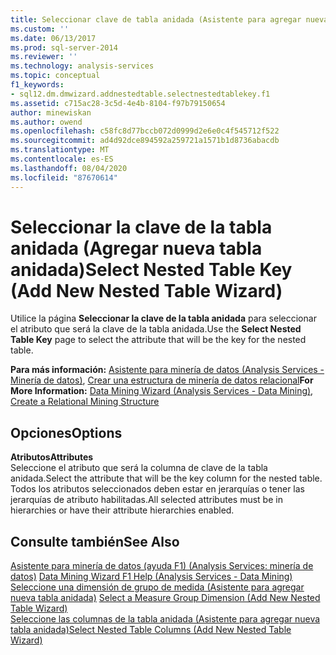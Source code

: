 ```yaml
---
title: Seleccionar clave de tabla anidada (Asistente para agregar nueva tabla anidada) | Microsoft Docs
ms.custom: ''
ms.date: 06/13/2017
ms.prod: sql-server-2014
ms.reviewer: ''
ms.technology: analysis-services
ms.topic: conceptual
f1_keywords:
- sql12.dm.dmwizard.addnestedtable.selectnestedtablekey.f1
ms.assetid: c715ac28-3c5d-4e4b-8104-f97b79150654
author: minewiskan
ms.author: owend
ms.openlocfilehash: c58fc8d77bccb072d0999d2e6e0c4f545712f522
ms.sourcegitcommit: ad4d92dce894592a259721a1571b1d8736abacdb
ms.translationtype: MT
ms.contentlocale: es-ES
ms.lasthandoff: 08/04/2020
ms.locfileid: "87670614"
---
```

# <a name="select-nested-table-key-add-new-nested-table-wizard"></a><span data-ttu-id="ea877-102">Seleccionar la clave de la tabla anidada (Agregar nueva tabla anidada)</span><span class="sxs-lookup"><span data-stu-id="ea877-102">Select Nested Table Key (Add New Nested Table Wizard)</span></span>
  <span data-ttu-id="ea877-103">Utilice la página **Seleccionar la clave de la tabla anidada** para seleccionar el atributo que será la clave de la tabla anidada.</span><span class="sxs-lookup"><span data-stu-id="ea877-103">Use the **Select Nested Table Key** page to select the attribute that will be the key for the nested table.</span></span>  
  
 <span data-ttu-id="ea877-104">**Para más información:** [Asistente para minería de datos &#40;Analysis Services - Minería de datos&#41;](data-mining/data-mining-wizard-analysis-services-data-mining.md), [Crear una estructura de minería de datos relacional](data-mining/create-a-relational-mining-structure.md)</span><span class="sxs-lookup"><span data-stu-id="ea877-104">**For More Information:** [Data Mining Wizard &#40;Analysis Services - Data Mining&#41;](data-mining/data-mining-wizard-analysis-services-data-mining.md), [Create a Relational Mining Structure](data-mining/create-a-relational-mining-structure.md)</span></span>  
  
## <a name="options"></a><span data-ttu-id="ea877-105">Opciones</span><span class="sxs-lookup"><span data-stu-id="ea877-105">Options</span></span>  
 <span data-ttu-id="ea877-106">**Atributos**</span><span class="sxs-lookup"><span data-stu-id="ea877-106">**Attributes**</span></span>  
 <span data-ttu-id="ea877-107">Seleccione el atributo que será la columna de clave de la tabla anidada.</span><span class="sxs-lookup"><span data-stu-id="ea877-107">Select the attribute that will be the key column for the nested table.</span></span> <span data-ttu-id="ea877-108">Todos los atributos seleccionados deben estar en jerarquías o tener las jerarquías de atributo habilitadas.</span><span class="sxs-lookup"><span data-stu-id="ea877-108">All selected attributes must be in hierarchies or have their attribute hierarchies enabled.</span></span>  
  
## <a name="see-also"></a><span data-ttu-id="ea877-109">Consulte también</span><span class="sxs-lookup"><span data-stu-id="ea877-109">See Also</span></span>  
 <span data-ttu-id="ea877-110">[Asistente para minería de datos (ayuda F1) &#40;Analysis Services: minería de datos&#41;](data-mining-wizard-f1-help-analysis-services-data-mining.md) </span><span class="sxs-lookup"><span data-stu-id="ea877-110">[Data Mining Wizard F1 Help &#40;Analysis Services - Data Mining&#41;](data-mining-wizard-f1-help-analysis-services-data-mining.md) </span></span>  
 <span data-ttu-id="ea877-111">[Seleccione una dimensión de grupo de medida &#40;Asistente para agregar nueva tabla anidada&#41;](select-a-measure-group-dimension-add-new-nested-table-wizard.md) </span><span class="sxs-lookup"><span data-stu-id="ea877-111">[Select a Measure Group Dimension &#40;Add New Nested Table Wizard&#41;](select-a-measure-group-dimension-add-new-nested-table-wizard.md) </span></span>  
 [<span data-ttu-id="ea877-112">Seleccione las columnas de la tabla anidada &#40;Asistente para agregar nueva tabla anidada&#41;</span><span class="sxs-lookup"><span data-stu-id="ea877-112">Select Nested Table Columns &#40;Add New Nested Table Wizard&#41;</span></span>](select-nested-table-columns-add-new-nested-table-wizard.md)  
  
  
